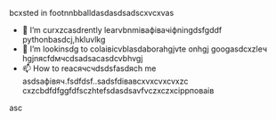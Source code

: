 bcxsted in footnnbballdasdasdsadscxvcxvas
- 🌱 I’m curxzcasdrently learvbnmівафівачіфningdsfgddf pythonbasdcj,hkluvlkg
- 💞️ I’m lookinsdg to colаівіcvblasdaborahgjvte onhgj googasdcxzleч hgjnясfdмчсdsadsacasdcvbhvgj
- 📫 How to reacячсчdsdsfasdясh me asdsaфівяч.fsdfdsf..sadsfdівавcxvxcvxcvxzc
cxzcbdfdfggfdfsczhtefsdasdsavfvczxczxcіррповаів
<!---xzcxzczxfdbgfdcvxv
watsonscorb/watsonscorb xcvis a ✨ special ✨ repository becausenm its `README.md` (this file) appears on your GitasdasddHub profile.
You can click the Preview link to take a look at your changes.
--->asc
